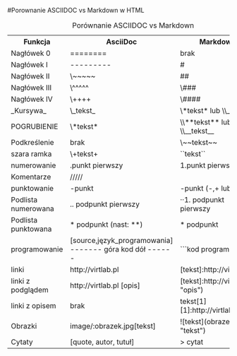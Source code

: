 #Porownanie ASCIIDOC vs Markdown w HTML

<table summary="porownanie_w_HTML">
<caption>Porównanie ASCIIDOC vs Markdown</caption>
<tr><th>Funkcja<th>AsciiDoc<th>Markdown
<tr><td>Nagłówek 0<td> ========<td> brak 
<tr><td>Nagłówek I<td> ---------<td> # 
<tr><td>Nagłówek II<td> \~~~~~<td> ##
<tr><td>Nagłówek III<td> \^^^^^<td> \###
<tr><td>Nagłówek IV<td> \++++<td> \####
<tr><td>_Kursywa_<td> \_tekst_<td> \*tekst* lub \\_tekst_ 
<tr><td>POGRUBIENIE<td> \*tekst*<td>\\**tekst** lub \\__tekst__ 
<tr><td>Podkreślenie<td> brak<td> \~~tekst~~ 
<tr><td>szara ramka<td> \+tekst+<td> ``tekst``
<tr><td>numerowanie<td> .punkt pierwszy<td> 1.punkt pierwszy
<tr><td>Komentarze<td> /////<td> <!-- komentarz -->           
<tr><td>punktowanie<td> -punkt<td> -punkt (-,+ lub *)
<tr><td>Podlista numerowana<td> .. podpunkt pierwszy<td> ··1. podpunkt pierwszy         
<tr><td>Podlista punktowana<td>  * podpunkt (nast: **)<td> * podpunkt                     
<tr><td>programowanie<td> [source,język_programowania] ------- góra kod dół ------<td>  ```kod programu```
<tr><td>linki<td> http://virtlab.pl<td> [tekst]:http://virtlab.pl)
<tr><td>linki z podglądem<td> http://virtlab.pl [opis]<td> [tekst]:http://virtlab.pl "opis")
<tr><td>linki z opisem<td> brak<td> tekst[1] [1]:http://virtlab.pl 
<tr><td>Obrazki<td> image/:obrazek.jpg[tekst]<td> ![tekst](obrazek.jpg "tekst")  
<tr><td>Cytaty<td> [quote, autor, tutuł]<td> > cytat
</table>